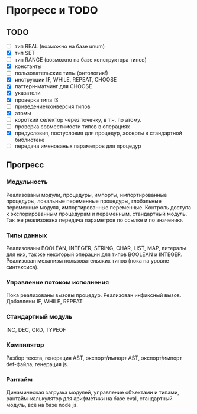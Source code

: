 # Прогресс и TODO

## TODO

* [ ] тип REAL (возможно на базе unum)
* [x] тип SET
* [ ] тип RANGE (возможно на базе конструктора типов)
* [x] константы
* [ ] пользовательские типы (онтология!)
* [x] инструкции IF, WHILE, REPEAT, CHOOSE
* [x] паттерн-матчинг для CHOOSE
* [x] указатели
* [x] проверка типа IS
* [ ] приведение/конверсия типов
* [x] атомы
* [ ] короткий селектор через точечку, в т.ч. по атому.
* [ ] проверка совместимости типов в операциях
* [x] предусловия, постусловия для процедур, ассерты в стандартной библиотеке
* [ ] передача именованых параметров для процедур

## Прогресс

### Модульность
Реализованы модули, процедуры, импорты, импортированные процедуры, локальные переменные процедуры, глобальные переменные модуля, импортированные переменные. Контроль доступа к экспорированным процедурам и переменным, стандартный модуль. Так же реализована передача параметров по ссылке и по значению.

### Типы данных
Реализованы BOOLEAN, INTEGER, STRING, CHAR, LIST, MAP, литералы для них, так же некоторый операции для типов BOOLEAN и INTEGER. Реализован механизм пользовательских типов (пока на уровне синтаксиса).

### Управление потоком исполнения
Пока реализованы вызовы процедур. Реализован инфиксный вызов. Добавлены IF, WHILE, REPEAT

### Стандартный модуль
INC, DEC, ORD, TYPEOF

### Компилятор
Разбор текста, генерация AST, экспорт/~~импорт~~ AST, экспорт/импорт def-файла, генерация js.

### Рантайм
Динамическая загрузка модулей, управление объектами и типами, рантайм-калькулятор для арифметики на базе eval, стандартный модуль, всё на базе node js.
